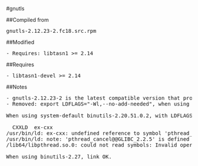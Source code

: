#gnutls

##Compiled from
<pre>gnutls-2.12.23-2.fc18.src.rpm</pre>

##Modified
<pre>
- Requires: libtasn1 >= 2.14
</pre>

##Requires
<pre>
- libtasn1-devel >= 2.14
</pre>

##Notes
<pre>
- gnutls-2.12.23-2 is the latest compatible version that provides libgnutls.so.26
- Removed: export LDFLAGS="-Wl,--no-add-needed", when using system-default binutils:

When using system-default binutils-2.20.51.0.2, with LDFLAGS="-Wl,--no-add-needed", there is a linker error:

  CXXLD  ex-cxx
/usr/bin/ld: ex-cxx: undefined reference to symbol 'pthread_cancel@@GLIBC_2.2.5'
/usr/bin/ld: note: 'pthread_cancel@@GLIBC_2.2.5' is defined in DSO /lib64/libpthread.so.0 so try adding it to the linker command line
/lib64/libpthread.so.0: could not read symbols: Invalid operation

When using binutils-2.27, link OK.
</pre>
